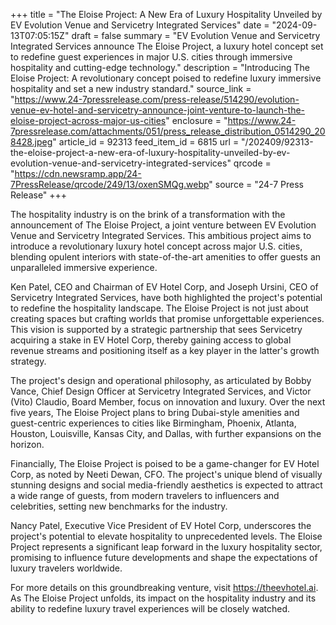 +++
title = "The Eloise Project: A New Era of Luxury Hospitality Unveiled by EV Evolution Venue and Servicetry Integrated Services"
date = "2024-09-13T07:05:15Z"
draft = false
summary = "EV Evolution Venue and Servicetry Integrated Services announce The Eloise Project, a luxury hotel concept set to redefine guest experiences in major U.S. cities through immersive hospitality and cutting-edge technology."
description = "Introducing The Eloise Project: A revolutionary concept poised to redefine luxury immersive hospitality and set a new industry standard."
source_link = "https://www.24-7pressrelease.com/press-release/514290/evolution-venue-ev-hotel-and-servicetry-announce-joint-venture-to-launch-the-eloise-project-across-major-us-cities"
enclosure = "https://www.24-7pressrelease.com/attachments/051/press_release_distribution_0514290_208428.jpeg"
article_id = 92313
feed_item_id = 6815
url = "/202409/92313-the-eloise-project-a-new-era-of-luxury-hospitality-unveiled-by-ev-evolution-venue-and-servicetry-integrated-services"
qrcode = "https://cdn.newsramp.app/24-7PressRelease/qrcode/249/13/oxenSMQg.webp"
source = "24-7 Press Release"
+++

<p>The hospitality industry is on the brink of a transformation with the announcement of The Eloise Project, a joint venture between EV Evolution Venue and Servicetry Integrated Services. This ambitious project aims to introduce a revolutionary luxury hotel concept across major U.S. cities, blending opulent interiors with state-of-the-art amenities to offer guests an unparalleled immersive experience.</p><p>Ken Patel, CEO and Chairman of EV Hotel Corp, and Joseph Ursini, CEO of Servicetry Integrated Services, have both highlighted the project's potential to redefine the hospitality landscape. The Eloise Project is not just about creating spaces but crafting worlds that promise unforgettable experiences. This vision is supported by a strategic partnership that sees Servicetry acquiring a stake in EV Hotel Corp, thereby gaining access to global revenue streams and positioning itself as a key player in the latter's growth strategy.</p><p>The project's design and operational philosophy, as articulated by Bobby Vance, Chief Design Officer at Servicetry Integrated Services, and Victor (Vito) Claudio, Board Member, focus on innovation and luxury. Over the next five years, The Eloise Project plans to bring Dubai-style amenities and guest-centric experiences to cities like Birmingham, Phoenix, Atlanta, Houston, Louisville, Kansas City, and Dallas, with further expansions on the horizon.</p><p>Financially, The Eloise Project is poised to be a game-changer for EV Hotel Corp, as noted by Neeti Dewan, CFO. The project's unique blend of visually stunning designs and social media-friendly aesthetics is expected to attract a wide range of guests, from modern travelers to influencers and celebrities, setting new benchmarks for the industry.</p><p>Nancy Patel, Executive Vice President of EV Hotel Corp, underscores the project's potential to elevate hospitality to unprecedented levels. The Eloise Project represents a significant leap forward in the luxury hospitality sector, promising to influence future developments and shape the expectations of luxury travelers worldwide.</p><p>For more details on this groundbreaking venture, visit <a href='https://theevhotel.ai' rel='nofollow' target='_blank'>https://theevhotel.ai</a>. As The Eloise Project unfolds, its impact on the hospitality industry and its ability to redefine luxury travel experiences will be closely watched.</p>